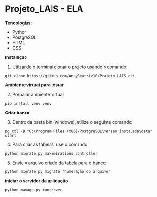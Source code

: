 # Projeto_LAIS - ELA
**Tencologias:**
- Python
- PostgreSQL
- HTML
- CSS 

**Instalaçao**

1. Utilzando o terminal clonar o projeto usando o comando:

```
git clone https://github.com/AnnyBeatriz10/Projeto_LAIS.git
```

**Ambiente virtual para testar**

2. Preparar ambiente virtual

```
pip install venv venv
```

**Criar banco**

3. Dentro da pasta bin (windows), utilize o seguinte comando:
 
 ```
pg_ctl -D "C:\Program Files (x86)\PostgreSQL\versao instalada\data" start
```
4. Para criar as tabelas, use o comando:

```
python migrate.py makemirations controller
```

5. Envie o arquivo criado da tabela para o banco:

```
python migrate.py migrate 'numeração do arquivo'
```

**iniciar o servidor da aplicação**

```
python manage.py runserver
```



